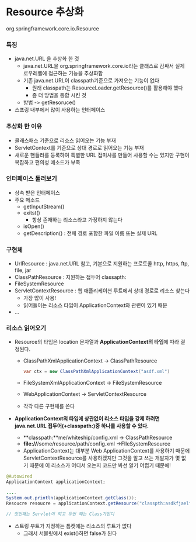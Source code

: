 # Resource 추상화

org.springframework.core.io.Resource



### 특징

- java.net.URL 을 추상화 한 것
  - java.net.URL을 org.springframework.core.io라는 클래스로 감싸서 실제 로우레벨에 접근하는 기능을 추상화함
  - 기존 java.net.URL이 classpath기준으로 가져오는 기능이 없다
    - 원래 classpath는 ResourceLoader.getResource()를 활용해야 했다
    - 좀 더 방법을 통합 시킨 것
  - 방법 -> getResoruce()
- 스프링 내부에서 많이 사용하는 인터페이스



### 추상화 한 이유

- 클래스패스 기준으로 리소스 읽어오는 기능 부재
- ServletContext를 기준으로 상대 경로로 읽어오는 기능 부재
- 새로운 핸들러를 등록하여 특별한 URL 접미사를 만들어 사용할 수는 있지만 구현이 복잡하고 편의성 메소드가 부족



### 인터페이스 둘러보기

- 상속 받은 인터페이스
- 주요 메소드
  - getInputStream()
  - exitst()
    - 항상 존재하는 리소스라고 가정하지 않는다
  - isOpen()
  - getDescription() : 전체 경로 포함한 파일 이름 또는 실제 URL



### 구현체

- UrlResource : java.net.URL 참고, 기본으로 지원하는 프로토콜 http, https, ftp, file, jar
- ClassPathResource : 지원하는 접두어 classapth:
- FileSystemResource
- ServletContextResource : 웹 애플리케이션 루트에서 상대 경로로 리소스 찾는다
  - 가장 많이 사용!
  - 읽어들이는 리소스 타입이 ApplicationContext와 관련이 있기 때문
- ...



### 리소스 읽어오기

- Resource의 타입은 location 문자열과 **ApplicationContext의 타입**에 따라 결정된다.

  - ClassPathXmlApplicationContext -> ClassPathResource

    ```java
    var ctx = new ClassPathXmlApplicationContext("asdf.xml")
    ```

  - FileSystemXmlApplicationContext -> FileSystemResource

  - WebApplicationContext -> ServletContextResource

  - 각각 다른 구현체를 쓴다

- **ApplicationContext의 타입에 상관없이 리소스 타입을 강제 하려면 java.net.URL 접두어(+classpath:)중 하나를 사용할 수 있다.**

  - **classpath:**me/whiteship/config.xml -> ClassPathResource
  - **file://**/some/resource/path/config.xml ->FIleSystemResource
  - ApplicationContext는 대부분 Web ApplicationContext를 사용하기 때문에 ServletContextResource를 사용하겠지만 그것을 알고 쓰는 개발자가 몇 없기 때문에 이 리소스가 어디서 오는지 코드만 봐선 알기 어렵기 때문에!

```java
@Autowired
ApplicationContext applicationContext;

....
System.out.println(applicationContext.getClass());
Resoucre resoucre = applicationContext.getResource("classpth:asdkfjaelf.xml");

// 첫번째는 Servlet이 되고 두번 째는 Class가된디
```

- 스트링 부트가 지정하는 톰캣에는 리소스의 루트가 없다 
  - 그래서 서블릿에서 exist()하면 false가 된다